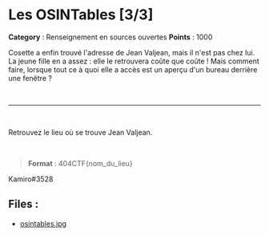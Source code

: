 # Les OSINTables [3/3]

**Category** : Renseignement en sources ouvertes
**Points** : 1000

Cosette a enfin trouvé l'adresse de Jean Valjean, mais il n'est pas chez lui. La jeune fille en a assez : elle le retrouvera coûte que coûte ! Mais comment faire, lorsque tout ce à quoi elle a accès est un aperçu d'un bureau derrière une fenêtre ?

<p class="space">&nbsp;</p>

***
<p class="space">&nbsp;</p>

Retrouvez le lieu où se trouve Jean Valjean.

<p class="space">&nbsp;</p>

> **Format** : 404CTF{nom_du_lieu}


<div class="author">Kamiro#3528</div>

## Files : 
 - [osintables.jpg](./osintables.jpg)


